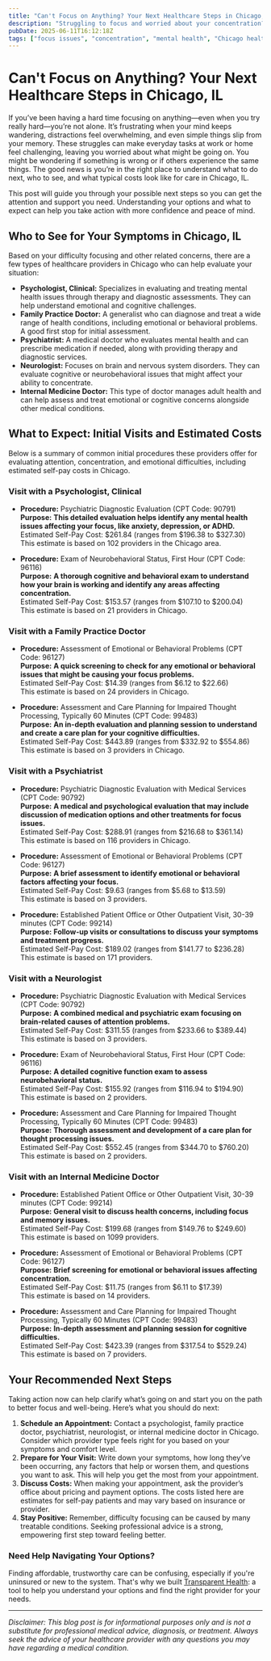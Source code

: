 ```yaml
---
title: "Can't Focus on Anything? Your Next Healthcare Steps in Chicago, IL"
description: "Struggling to focus and worried about your concentration? Learn who to see and what costs to expect for care in Chicago, IL."
pubDate: 2025-06-11T16:12:18Z
tags: ["focus issues", "concentration", "mental health", "Chicago healthcare", "psychology", "psychiatry"]
---
```


# Can't Focus on Anything? Your Next Healthcare Steps in Chicago, IL

If you’ve been having a hard time focusing on anything—even when you try really hard—you’re not alone. It’s frustrating when your mind keeps wandering, distractions feel overwhelming, and even simple things slip from your memory. These struggles can make everyday tasks at work or home feel challenging, leaving you worried about what might be going on. You might be wondering if something is wrong or if others experience the same things. The good news is you’re in the right place to understand what to do next, who to see, and what typical costs look like for care in Chicago, IL.

This post will guide you through your possible next steps so you can get the attention and support you need. Understanding your options and what to expect can help you take action with more confidence and peace of mind.

## Who to See for Your Symptoms in Chicago, IL

Based on your difficulty focusing and other related concerns, there are a few types of healthcare providers in Chicago who can help evaluate your situation:

- **Psychologist, Clinical:** Specializes in evaluating and treating mental health issues through therapy and diagnostic assessments. They can help understand emotional and cognitive challenges.
- **Family Practice Doctor:** A generalist who can diagnose and treat a wide range of health conditions, including emotional or behavioral problems. A good first stop for initial assessment.
- **Psychiatrist:** A medical doctor who evaluates mental health and can prescribe medication if needed, along with providing therapy and diagnostic services.
- **Neurologist:** Focuses on brain and nervous system disorders. They can evaluate cognitive or neurobehavioral issues that might affect your ability to concentrate.
- **Internal Medicine Doctor:** This type of doctor manages adult health and can help assess and treat emotional or cognitive concerns alongside other medical conditions.

## What to Expect: Initial Visits and Estimated Costs

Below is a summary of common initial procedures these providers offer for evaluating attention, concentration, and emotional difficulties, including estimated self-pay costs in Chicago.

### Visit with a Psychologist, Clinical

- **Procedure:** Psychiatric Diagnostic Evaluation (CPT Code: 90791)  
  **Purpose:** **This detailed evaluation helps identify any mental health issues affecting your focus, like anxiety, depression, or ADHD.**  
  Estimated Self-Pay Cost: $261.84 (ranges from $196.38 to $327.30)  
  This estimate is based on 102 providers in the Chicago area.

- **Procedure:** Exam of Neurobehavioral Status, First Hour (CPT Code: 96116)  
  **Purpose:** **A thorough cognitive and behavioral exam to understand how your brain is working and identify any areas affecting concentration.**  
  Estimated Self-Pay Cost: $153.57 (ranges from $107.10 to $200.04)  
  This estimate is based on 21 providers in Chicago.

### Visit with a Family Practice Doctor

- **Procedure:** Assessment of Emotional or Behavioral Problems (CPT Code: 96127)  
  **Purpose:** **A quick screening to check for any emotional or behavioral issues that might be causing your focus problems.**  
  Estimated Self-Pay Cost: $14.39 (ranges from $6.12 to $22.66)  
  This estimate is based on 24 providers in Chicago.

- **Procedure:** Assessment and Care Planning for Impaired Thought Processing, Typically 60 Minutes (CPT Code: 99483)  
  **Purpose:** **An in-depth evaluation and planning session to understand and create a care plan for your cognitive difficulties.**  
  Estimated Self-Pay Cost: $443.89 (ranges from $332.92 to $554.86)  
  This estimate is based on 3 providers in Chicago.

### Visit with a Psychiatrist

- **Procedure:** Psychiatric Diagnostic Evaluation with Medical Services (CPT Code: 90792)  
  **Purpose:** **A medical and psychological evaluation that may include discussion of medication options and other treatments for focus issues.**  
  Estimated Self-Pay Cost: $288.91 (ranges from $216.68 to $361.14)  
  This estimate is based on 116 providers in Chicago.

- **Procedure:** Assessment of Emotional or Behavioral Problems (CPT Code: 96127)  
  **Purpose:** **A brief assessment to identify emotional or behavioral factors affecting your focus.**  
  Estimated Self-Pay Cost: $9.63 (ranges from $5.68 to $13.59)  
  This estimate is based on 3 providers.

- **Procedure:** Established Patient Office or Other Outpatient Visit, 30-39 minutes (CPT Code: 99214)  
  **Purpose:** **Follow-up visits or consultations to discuss your symptoms and treatment progress.**  
  Estimated Self-Pay Cost: $189.02 (ranges from $141.77 to $236.28)  
  This estimate is based on 171 providers.

### Visit with a Neurologist

- **Procedure:** Psychiatric Diagnostic Evaluation with Medical Services (CPT Code: 90792)  
  **Purpose:** **A combined medical and psychiatric exam focusing on brain-related causes of attention problems.**  
  Estimated Self-Pay Cost: $311.55 (ranges from $233.66 to $389.44)  
  This estimate is based on 3 providers.

- **Procedure:** Exam of Neurobehavioral Status, First Hour (CPT Code: 96116)  
  **Purpose:** **A detailed cognitive function exam to assess neurobehavioral status.**  
  Estimated Self-Pay Cost: $155.92 (ranges from $116.94 to $194.90)  
  This estimate is based on 2 providers.

- **Procedure:** Assessment and Care Planning for Impaired Thought Processing, Typically 60 Minutes (CPT Code: 99483)  
  **Purpose:** **Thorough assessment and development of a care plan for thought processing issues.**  
  Estimated Self-Pay Cost: $552.45 (ranges from $344.70 to $760.20)  
  This estimate is based on 2 providers.

### Visit with an Internal Medicine Doctor

- **Procedure:** Established Patient Office or Other Outpatient Visit, 30-39 minutes (CPT Code: 99214)  
  **Purpose:** **General visit to discuss health concerns, including focus and memory issues.**  
  Estimated Self-Pay Cost: $199.68 (ranges from $149.76 to $249.60)  
  This estimate is based on 1099 providers.

- **Procedure:** Assessment of Emotional or Behavioral Problems (CPT Code: 96127)  
  **Purpose:** **Brief screening for emotional or behavioral issues affecting concentration.**  
  Estimated Self-Pay Cost: $11.75 (ranges from $6.11 to $17.39)  
  This estimate is based on 14 providers.

- **Procedure:** Assessment and Care Planning for Impaired Thought Processing, Typically 60 Minutes (CPT Code: 99483)  
  **Purpose:** **In-depth assessment and planning session for cognitive difficulties.**  
  Estimated Self-Pay Cost: $423.39 (ranges from $317.54 to $529.24)  
  This estimate is based on 7 providers.

## Your Recommended Next Steps

Taking action now can help clarify what’s going on and start you on the path to better focus and well-being. Here’s what you should do next:

1. **Schedule an Appointment:** Contact a psychologist, family practice doctor, psychiatrist, neurologist, or internal medicine doctor in Chicago. Consider which provider type feels right for you based on your symptoms and comfort level.
2. **Prepare for Your Visit:** Write down your symptoms, how long they’ve been occurring, any factors that help or worsen them, and questions you want to ask. This will help you get the most from your appointment.
3. **Discuss Costs:** When making your appointment, ask the provider’s office about pricing and payment options. The costs listed here are estimates for self-pay patients and may vary based on insurance or provider.
4. **Stay Positive:** Remember, difficulty focusing can be caused by many treatable conditions. Seeking professional advice is a strong, empowering first step toward feeling better.

### Need Help Navigating Your Options?

Finding affordable, trustworthy care can be confusing, especially if you're uninsured or new to the system. That's why we built [Transparent Health](https://transparenthealth.ai): a tool to help you understand your options and find the right provider for your needs. 

---

*Disclaimer: This blog post is for informational purposes only and is not a substitute for professional medical advice, diagnosis, or treatment. Always seek the advice of your healthcare provider with any questions you may have regarding a medical condition.*
